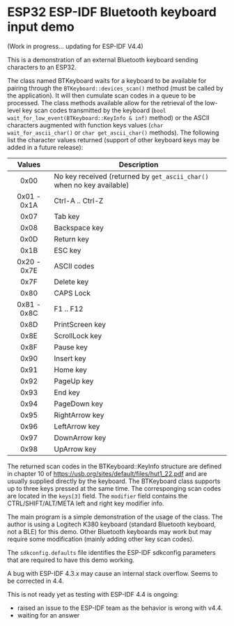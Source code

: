 # ESP32 ESP-IDF Bluetooth keyboard input demo

(Work in progress... updating for ESP-IDF V4.4)

This is a demonstration of an external Bluetooth keyboard sending characters to an ESP32.

The class named BTKeyboard waits for a keyboard to be available for pairing through the `BTKeyboard::devices_scan()` method (must be called by the application). It will then cumulate scan codes in a queue to be processed. The class methods available allow for the retrieval of the low-level key scan codes transmitted by the keyboard (`bool wait_for_low_event(BTKeyboard::KeyInfo & inf)` method) or the ASCII characters augmented with function keys values (`char wait_for_ascii_char()` or `char get_ascii_char()` methods). The following list the character values returned (support of other keyboard keys may be added in a future release):

| Values      | Description      |
|:-----------:|------------------|
| 0x00        | No key received (returned by `get_ascii_char()` when no key available) |
| 0x01 - 0x1A | Ctrl-A .. Ctrl-Z |
| 0x07        | Tab key          |
| 0x08        | Backspace key    |
| 0x0D        | Return key       |
| 0x1B        | ESC key          |
| 0x20 - 0x7E | ASCII codes      |
| 0x7F        | Delete key       |
| 0x80        | CAPS Lock        |
| 0x81 - 0x8C | F1 .. F12        |
| 0x8D        | PrintScreen key  |
| 0x8E        | ScrollLock key   |
| 0x8F        | Pause key        |
| 0x90        | Insert key       |
| 0x91        | Home key         |
| 0x92        | PageUp key       |
| 0x93        | End key          |
| 0x94        | PageDown key     |
| 0x95        | RightArrow key   |
| 0x96        | LeftArrow key    |
| 0x97        | DownArrow key    |
| 0x98        | UpArrow key      |

The returned scan codes in the BTKeyboard::KeyInfo structure are defined in chapter 10 of https://usb.org/sites/default/files/hut1_22.pdf and are usually supplied directly by the keyboard. The BTKeyboard class supports up to three keys pressed at the same time. The corresponging scan codes are located in the `keys[3]` field. The `modifier` field contains the CTRL/SHIFT/ALT/META left and right key modifier info.

The main program is a simple demonstration of the usage of the class. The author is using a Logitech K380 keyboard (standard Bluetooth keyboard, not a BLE) for this demo. Other Bluetooth keyboards may work but may require some modification (mainly adding other key scan codes).

The `sdkconfig.defaults` file identifies the ESP-IDF sdkconfig parameters that are required to have this demo working.

A bug with ESP-IDF 4.3.x may cause an internal stack overflow. Seems to be corrected in 4.4.

This is not ready yet as testing with ESP-IDF 4.4 is ongoing: 

- raised an issue to the ESP-IDF team as the behavior is wrong with v4.4.
- waiting for an answer
